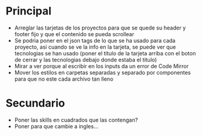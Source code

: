 # Principal

- Arreglar las tarjetas de los proyectos para que se quede su header y footer fijo y que el contenido se pueda scrollear
- Se podria poner en el json tags de lo que se ha usado para cada proyecto, asi cuando se ve la info en la tarjeta, se puede ver que tecnologias se han usado (poner el titulo de la tarjeta arriba con el boton de cerrar y las tecnologias debajo donde estaba el titulo)
- Mirar a ver porque al escribir en los inputs da un error de Code Mirror
- Mover los estilos en carpetas separadas y separado por componentes para que no este cada archivo tan lleno

# Secundario

- Poner las skills en cuadrados que las contengan?
- Poner para que cambie a ingles...
